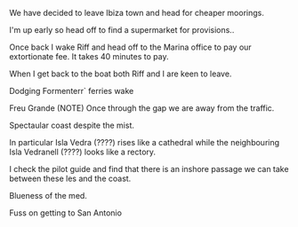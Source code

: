 

We have decided to leave Ibiza town and head for cheaper moorings.

I'm up early so head off to find a supermarket for provisions..

Once back I wake Riff and head off to the Marina office to pay our extortionate fee. It takes 40 minutes to pay.

When I get back to the boat both Riff and I are keen to leave.

Dodging Formenterr` ferries wake

Freu Grande (NOTE) Once through the gap we are away from the traffic.


Spectaular coast despite the mist.


In particular Isla Vedra (????) rises like a cathedral while the neighbouring Isla Vedranell (????) looks like a rectory.

I check the pilot guide and find that there is an inshore passage we can take between these les and the coast.


Blueness of the med.


Fuss on getting to San Antonio

 